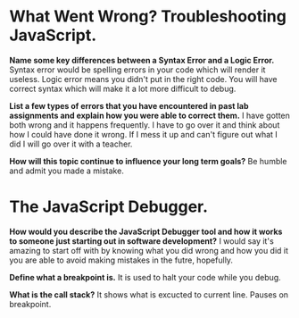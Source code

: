 # What Went Wrong? Troubleshooting JavaScript.

**Name some key differences between a Syntax Error and a Logic Error.** Syntax error would be spelling errors in your code which will render it useless. Logic error means you didn't put in the right code. You will have correct syntax which will make it a lot more difficult to debug.

**List a few types of errors that you have encountered in past lab assignments and explain how you were able to correct them.** I have gotten both wrong and it happens 
frequently. I have to go over it and think about how I could have done it wrong. If I mess it up and can't figure out what I did I will go over it with a teacher. 

**How will this topic continue to influence your long term goals?** Be humble and admit you made a mistake. 

# The JavaScript Debugger.

**How would you describe the JavaScript Debugger tool and how it works to someone just starting out in software development?** I would say it's amazing to start off with
by knowing what you did wrong and how you did it you are able to avoid making mistakes in the futre, hopefully. 

**Define what a breakpoint is.** It is used to halt your code while you debug. 

**What is the call stack?** It shows what is excucted to current line. Pauses on breakpoint. 
